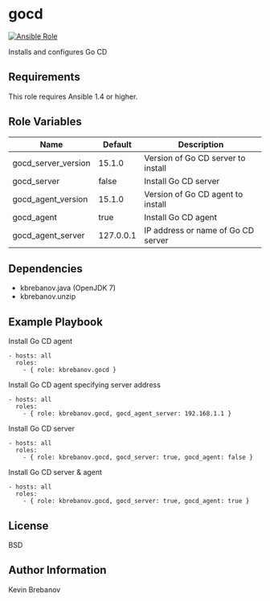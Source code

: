 gocd
====

[![Ansible Role](https://img.shields.io/ansible/role/3961.svg)](https://galaxy.ansible.com/list#/roles/3961)

Installs and configures Go CD

Requirements
------------

This role requires Ansible 1.4 or higher.

Role Variables
--------------

| Name                | Default   | Description                        |
|---------------------|-----------|------------------------------------|
| gocd_server_version | 15.1.0    | Version of Go CD server to install |
| gocd_server         | false     | Install Go CD server               |
| gocd_agent_version  | 15.1.0    | Version of Go CD agent to install  |
| gocd_agent          | true      | Install Go CD agent                |
| gocd_agent_server   | 127.0.0.1 | IP address or name of Go CD server |

Dependencies
------------

- kbrebanov.java (OpenJDK 7)
- kbrebanov.unzip

Example Playbook
----------------

Install Go CD agent
```
- hosts: all
  roles:
    - { role: kbrebanov.gocd }
```

Install Go CD agent specifying server address
```
- hosts: all
  roles:
    - { role: kbrebanov.gocd, gocd_agent_server: 192.168.1.1 }
```

Install Go CD server
```
- hosts: all
  roles:
    - { role: kbrebanov.gocd, gocd_server: true, gocd_agent: false }
```

Install Go CD server & agent
```
- hosts: all
  roles:
    - { role: kbrebanov.gocd, gocd_server: true, gocd_agent: true }
```

License
-------

BSD

Author Information
------------------

Kevin Brebanov
